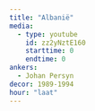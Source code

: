 ```yaml
---
title: "Albanië"
media:
  - type: youtube
    id: zz2yNztE160
    starttime: 0
    endtime: 0
ankers:
  - Johan Persyn
decor: 1989-1994
hour: "laat"
---
```

